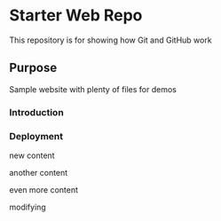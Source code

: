 # Starter Web Repo

This repository is for showing how Git and GitHub work

## Purpose

Sample website with plenty of files for demos

### Introduction

### Deployment

new content


another content

even more content

modifying